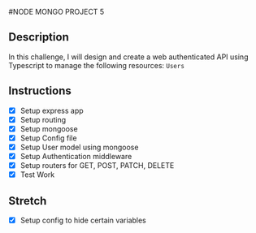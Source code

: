 #NODE MONGO PROJECT 5

## Description

In this challenge, I will design and create a web authenticated API using Typescript to manage the following resources: `Users`

## Instructions

- [x] Setup express app
- [x] Setup routing
- [x] Setup mongoose
- [x] Setup Config file
- [x] Setup User model using mongoose
- [x] Setup Authentication middleware
- [x] Setup routers for GET, POST, PATCH, DELETE
- [x] Test Work

## Stretch

- [x] Setup config to hide certain variables
